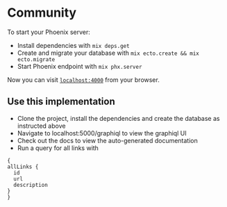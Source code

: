 # Community

To start your Phoenix server:

  * Install dependencies with `mix deps.get`
  * Create and migrate your database with `mix ecto.create && mix ecto.migrate`
  * Start Phoenix endpoint with `mix phx.server`

Now you can visit [`localhost:4000`](http://localhost:4000) from your browser.


## Use this implementation

  * Clone the project, install the dependencies and create the database as instructed above
  * Navigate to localhost:5000/graphiql to view the graphiql UI
  * Check out the docs to view the auto-generated documentation
  * Run a query for all links with
  ```
  {
  allLinks {
    id
    url
    description
  }
}
```
